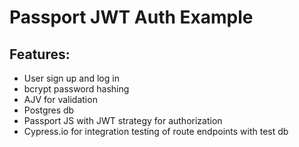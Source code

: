 # Passport JWT Auth Example

## Features:
- User sign up and log in
- bcrypt password hashing
- AJV for validation
- Postgres db
- Passport JS with JWT strategy for authorization
- Cypress.io for integration testing of route endpoints with test db